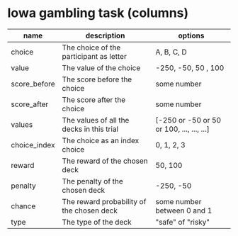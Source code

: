 # Iowa gambling task (columns)

| name         | description                               | options                                   |
|--------------|-------------------------------------------|-------------------------------------------|
| choice       | The choice of the participant as letter   | A, B, C, D                                |
| value        | The value of the choice                   | -250, -50, 50 , 100                       |
| score_before | The score before the choice               | some number                               |
| score_after  | The score after the choice                | some number                               |
| values       | The values of all the decks in this trial | [-250 or -50 or 50 or 100, ..., ..., ...] |
| choice_index | The choice as an index choice             | 0, 1, 2, 3                                |
| reward       | The reward of the chosen deck             | 50, 100                                   |
| penalty      | The penalty of the chosen deck            | -250, -50                                 |
| chance       | The reward probability of the chosen deck | some number between 0 and 1               |
| type         | The type of the deck                      | "safe" of "risky"                         |